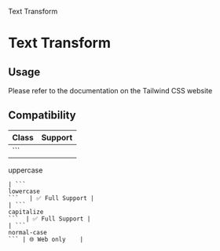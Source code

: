 Text Transform

# Text Transform

## Usage

Please refer to the documentation on the Tailwind CSS website

## Compatibility

| Class               | Support        |
| ------------------- | -------------- |
| ```
uppercase
```   | ✅ Full Support |
| ```
lowercase
```   | ✅ Full Support |
| ```
capitalize
```  | ✅ Full Support |
| ```
normal-case
``` | 🌐 Web only    |
